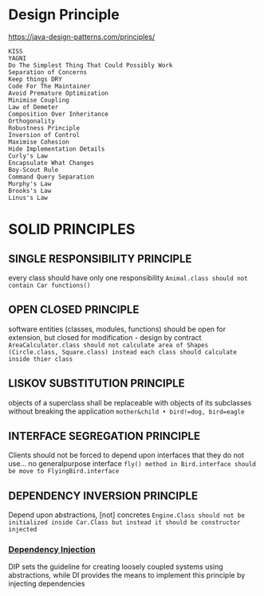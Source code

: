 # Design Principle

https://java-design-patterns.com/principles/
```
KISS
YAGNI
Do The Simplest Thing That Could Possibly Work
Separation of Concerns
Keep things DRY
Code For The Maintainer
Avoid Premature Optimization
Minimise Coupling
Law of Demeter
Composition Over Inheritance
Orthogonality
Robustness Principle
Inversion of Control
Maximise Cohesion
Hide Implementation Details
Curly's Law
Encapsulate What Changes
Boy-Scout Rule
Command Query Separation
Murphy's Law
Brooks's Law
Linus's Law
```

# SOLID PRINCIPLES

## SINGLE RESPONSIBILITY PRINCIPLE
every class should have only one responsibility
```Animal.class should not contain Car functions()```

## OPEN CLOSED PRINCIPLE
software entities (classes, modules, functions) should be open for extension, but closed for modification - design by contract
```AreaCalculator.class should not calculate area of Shapes (Circle.class, Square.class) instead each class should calculate inside thier class```

## LISKOV SUBSTITUTION PRINCIPLE
objects of a superclass shall be replaceable with objects of its subclasses without breaking the application
```mother&child • bird!=dog, bird=eagle```

## INTERFACE SEGREGATION PRINCIPLE
Clients should not be forced to depend upon interfaces that they do not use... no generalpurpose interface
```fly() method in Bird.interface should be move to FlyingBird.interface```

## DEPENDENCY INVERSION PRINCIPLE 
Depend upon abstractions, [not] concretes
```Engine.Class should not be initialized inside Car.Class but instead it should be constructor injected```

### [Dependency Injection](/App/Android/Architecture/Pattern/Dependency)
DIP sets the guideline for creating loosely coupled systems using abstractions, while DI provides the means to implement this principle by injecting dependencies




